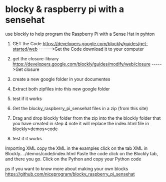 # blocky & raspberry pi with a sensehat
use blockly to help program the Raspberry Pi with a Sense Hat in pyhton

1) GET the Code 
https://developers.google.com/blockly/guides/get-started/web    ----->Get the Code
download it to your computer
2) get the closure-library
https://developers.google.com/blockly/guides/modify/web/closure   ----->Get closure
3) create a  new google folder in your documentes
4) Extract both zipfiles into this new google folder
5) test if it works

6) Get the blocky_raspberry_pi_sensehat  files in a zip (from this site)
7) Drag and drop blockly folder from the zip into the the blockly folder that you have created in step 4
 note it will replace the index.html file in blockly>demos>code
 
8) test if it works

Importing XML
copy the XML in the examples
click on the tab XML in Blockly..../demos/code/index.html
Paste the code
click on the Blockly tab, and there you go.
Click on the Python and copy your Python code


ps if you want to know more about making your own blocks 
https://github.com/niceprogram/blocky_raspberry_pi_sensehat
